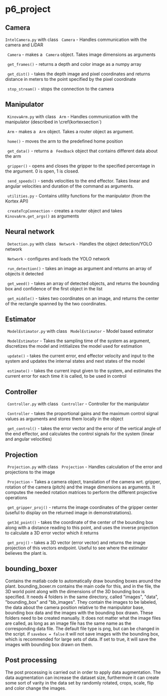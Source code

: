 # p6_project
## Camera
`IntelCamera.py` with class ` Camera` - Handles communication with the camera and LiDAR

` Camera` - makes a ` Camera` object. Takes image dimensions as arguments

` get_frames()` - returns a depth and color image as a numpy array

` get_dist()` - takes the depth image and pixel coordinates and returns distance in meters to the point specified by the pixel coordinate

` stop_stream()` - stops the connection to the camera

## Manipulator
` KinovaArm.py` with class ` Arm` - Handles communication with the manipulator (described in \cref{kortexsection`)

` Arm` - makes a ` Arm` object. Takes a router object as argument.

` home()` - moves the arm to the predefined home position

` get_data()` - returns a ` Feedback` object that contains different data about the arm

` gripper()` - opens and closes the gripper to the specified percentage in the argument. 0 is open, 1 is closed.

` send_speeds()` - sends velocities to the end effector. Takes linear and angular velocities and duration of the command as arguments.

` utilities.py` - Contains utility functions for the manipulator (from the Kortex API)

` createTcpConnection` - creates a router object and takes ` KinovaArm.get_args()` as arguments

## Neural network
` Detection.py` with class ` Network` - Handles the object detection/YOLO network

` Network` - configures and loads the YOLO network

` run_detection()` - takes an image as argument and returns an array of objects it detected

` get_weed()` - takes an array of detected objects, and returns the bounding box and confidence of the first object in the list

` get_middle()` - takes two coordinates on an image, and returns the center of the rectangle spanned by the two coordinates.

## Estimator
` ModelEstimator.py` with class ` ModelEstimator` - Model based estimator

` ModelEstimator` - Takes the sampling time of the system as argument, discretizes the model and intitializes the model used for estimation

` update()` - takes the current error, end effector velocity and input to the system and updates the internal states and next states of the model

` estimate()` - takes the current input given to the system, and estimates the current error for each time it is called, to be used in control

## Controller
` Controller.py` with class ` Controller` - Controller for the manipulator

` Controller` - takes the proportional gains and the maximum control signal values as arguments and stores them locally in the object

` get_control()` - takes the error vector and the error of the vertical angle of the end effector, and calculates the control signals for the system (linear and angular velocities)

## Projection
` Projection.py` with class ` Projection` - Handles calculation of the error and projections to the image

` Projection` - Takes a camera object, translation of the camera wrt. gripper, rotation of the camera (pitch) and the image dimensions as arguments. It computes the needed rotation matrices to perform the different projective operations

` get_gripper_proj()` - returns the image coordinates of the gripper center (useful to display on the returned image in demonstratations).

` get3d_point()` - takes the coordinate of the center of the bounding box along with a distance reading to this point, and uses the inverse projection to calculate a 3D error vector which it returns

` get_proj()` - takes a 3D vector (error vector) and returns the image projection of this vectors endpoint. Useful to see where the estimator believes the plant is. 

## bounding_boxer
Contains the matlab code to automatically draw bounding boxes around the plant. bounding_boxer.m contains the main code for this, and in the file, the 3D world point along with the dimensions of the 3D bounding box is specified. It needs 4 folders in the same directory, called "images", "data", "bounding_box" and "bb_images". They contain the images to be labeled, the data about the camera position relative to the manipulator base, bounding box data and the images with the bounding box drawn. These folders need to be created manually. It does not matter what the image files are called, as long as an image file has the same name as the corresponding data file. The default file type is png, but can be changed in the script. if `savebox = false` it will not save images with the bounding box, which is recommended for large sets of data. If set to true, it will save the images with bounding box drawn on them. 

## Post processing
The post processing is carried out in order to apply data augmentation. The data augmentation can increase the dataset size, furthermore it can create some sort of varity in the data set by randomly rotated, crops, scale, flip and color change the images.  
